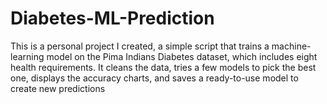 ﻿# Diabetes-ML-Prediction

This is a personal project I created, a simple script that trains a machine-learning model on the Pima Indians Diabetes dataset, which includes eight health requirements. It cleans the data, tries a few models to pick the best one, displays the accuracy charts, and saves a ready-to-use model to create new predictions
